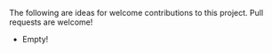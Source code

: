 The following are ideas for welcome contributions to this project.  Pull
requests are welcome!

* Empty!
